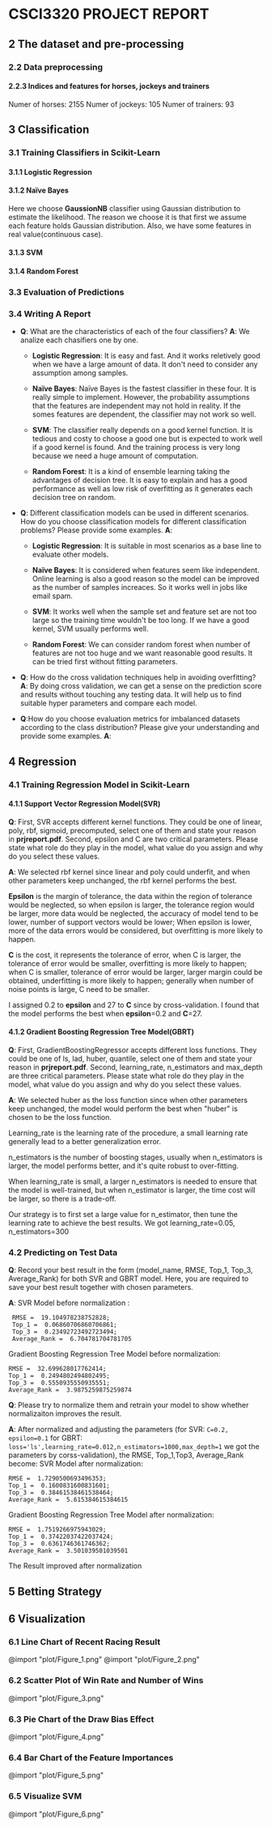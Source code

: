 # CSCI3320 PROJECT REPORT

## 2 The dataset and pre-processing
### 2.2 Data preprocessing
#### 2.2.3 Indices and features for horses, jockeys and trainers

Numer of horses:  2155
Numer of jockeys:  105
Numer of trainers:  93

## 3 Classification
### 3.1 Training Classifiers in Scikit-Learn
#### 3.1.1 Logistic Regression

#### 3.1.2 Naïve Bayes
Here we choose **GaussionNB** classifier using Gaussian distribution to estimate the likelihood. The reason we choose it is that first we assume each feature holds Gaussian distribution. Also, we have some features in real value(continuous case).


#### 3.1.3 SVM

#### 3.1.4 Random Forest

### 3.3 Evaluation of Predictions

### 3.4 Writing A Report
* **Q**: What are the characteristics of each of the four classifiers?
  **A**: We analize each chasifiers one by one.
    * **Logistic Regression**: It is easy and fast. And it works reletively good when we have a large amount of data. It don't need to consider any assumption among samples.
    
    * **Naïve Bayes**: Naïve Bayes is the fastest classifier in these four. It is really simple to implement. However, the probability assumptions that the features are independent may not hold in reality. If the somes features are dependent, the classifier may not work so well.

    * **SVM**: The classifier really depends on a good kernel function. It is tedious and costy to choose a good one but is expected to work well if a good kernel is found. And the training process is very long because we need a huge amount of computation.
    
    * **Random Forest**: It is a kind of ensemble learning taking the advantages of decision tree. It is easy to explain and has a good performance as well as low risk of overfitting as it generates each decision tree on random.

* **Q**: Different classification models can be used in different scenarios. How do you choose classification models for different classification problems? Please provide some examples.
  **A**:
  * **Logistic Regression**: It is suitable in most scenarios as a base line to evaluate other models.
    
  * **Naïve Bayes**: It is considered when features seem like independent. Online learning is also a good reason so the model can be improved as the number of samples increaces. So it works well in jobs like email spam. 

  * **SVM**: It works well when the sample set and feature set  are not too large so the training time wouldn't be too long. If we have a good kernel, SVM usually performs well.
    
  * **Random Forest**: We can consider random forest when number of features are not too huge and we want reasonable good results. It can be tried first without fitting parameters.
  
* **Q**: How do the cross validation techniques help in avoiding overfitting?
  **A**: By doing cross validation, we can get a sense on the prediction score and results without touching any testing data. It will help us to find suitable hyper parameters and compare each model.

* **Q**:How do you choose evaluation metrics for imbalanced datasets according to the class distribution? Please give your understanding and provide some examples.
  **A**:  

## 4 Regression
### 4.1 Training Regression Model in Scikit-Learn
#### 4.1.1 Support Vector Regression Model(SVR)
**Q**: First, SVR accepts different kernel functions. They could be one of linear, poly, rbf, sigmoid, precomputed, select one of them and state your reason in **prjreport.pdf**. Second, epsilon and C are two critical parameters. Please state what role do they play in the model, what value do you assign and why do you select these values.

**A**: We selected rbf kernel since linear and poly could underfit, and when other parameters keep unchanged, the rbf kernel performs the best. 

**Epsilon** is the margin of tolerance, the data within the region of tolerance would be neglected, so when epsilon is larger, the tolerance region would be larger, more data would be neglected, the accuracy of model tend to be lower, number of support vectors would be lower; When epsilon is lower, more of the data errors would be considered, but overfitting is more likely to happen.

**C** is the cost, it represents the tolerance of error, when C is larger, the tolerance of error would be smaller, overfitting is more likely to happen; when C is smaller, tolerance of error would be larger, larger margin could be obtained, underfitting is more likely to happen; generally when number of noise points is large, C need to be smaller.

I assigned 0.2 to **epsilon** and 27 to **C** since by cross-validation. I found that the model performs the best when **epsilon**=0.2 and **C**=27.

#### 4.1.2 Gradient Boosting Regression Tree Model(GBRT)
**Q**: First, GradientBoostingRegressor accepts different loss functions. They could be one of ls, lad, huber, quantile, select one of them and state your reason in **prjreport.pdf**. Second, learning_rate, n_estimators and max_depth are three critical parameters. Please state what role do they play in the model, what value do you assign and why do you select these values.

**A**: We selected huber as the loss function since when other parameters keep unchanged, the model would perform the best when "huber" is chosen to be the loss function. 

Learning_rate is the learning rate of the procedure, a small learning rate generally lead to a better generalization error.

n_estimators is the number of boosting stages, usually when n_estimators is larger, the model performs better, and it's quite robust to over-fitting. 

When learning_rate is small, a larger n_estimators is needed to ensure that the model is well-trained, but when n_estimator is larger, the time cost will be larger, so there is a trade-off.

Our strategy is to first set a large value for n_estimator, then tune the learning rate to achieve the best results. We got learning_rate=0.05, n_estimators=300

### 4.2 Predicting on Test Data
**Q**: Record your best result in the form (model_name, RMSE, Top_1, Top_3, Average_Rank) for both SVR and GBRT model. Here, you are required to save your best result together with chosen parameters.

**A**: SVR Model before normalization : 
```
 RMSE =  19.104978238752828;
 Top_1 =  0.06860706860706861; 
 Top_3 =  0.23492723492723494; 
 Average_Rank =  6.704781704781705
```
  Gradient Boosting Regression Tree Model before normalization: 
  ```
  RMSE =  32.699628017762414;
  Top_1 =  0.2494802494802495;
  Top_3 =  0.5550935550935551;
  Average_Rank =  3.9875259875259874
  ```

**Q**: Please try to normalize them and retrain your model to show whether normalizaiton improves the result.

**A**: After normalized and adjusting the parameters 
(for SVR: ```C=0.2, epsilon=0.1```
for GBRT: ```loss='ls',learning_rate=0.012,n_estimators=1000,max_depth=1```
we got the parameters by corss-validation), the RMSE, Top_1,Top3, Average_Rank become:
   SVR Model after normalization: 
```
RMSE =  1.7290500693496353;
Top_1 =  0.1600831600831601; 
Top_3 =  0.38461538461538464; 
Average_Rank =  5.615384615384615
```
  Gradient Boosting Regression Tree Model after normalization: 
```
RMSE =  1.7519266975943029; 
Top_1 =  0.37422037422037424;
Top_3 =  0.6361746361746362;
Average_Rank =  3.501039501039501
```
The Result improved after normalization

##  5 Betting Strategy


## 6 Visualization
### 6.1 Line Chart of Recent Racing Result
@import "plot/Figure_1.png"
@import "plot/Figure_2.png"
### 6.2 Scatter Plot of Win Rate and Number of Wins
@import "plot/Figure_3.png"

### 6.3 Pie Chart of the Draw Bias Effect

@import "plot/Figure_4.png"
### 6.4 Bar Chart of the Feature Importances
@import "plot/Figure_5.png"
### 6.5 Visualize SVM
@import "plot/Figure_6.png"